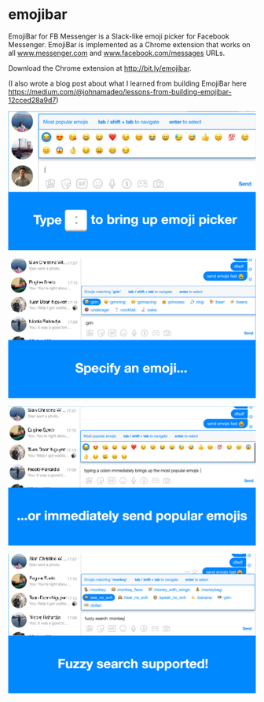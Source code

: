 # emojibar

EmojiBar for FB Messenger is a Slack-like emoji picker for Facebook Messenger. EmojiBar is implemented as a Chrome extension that works on all www.messenger.com and www.facebook.com/messages URLs.

Download the Chrome extension at http://bit.ly/emojibar.

(I also wrote a blog post about what I learned from building EmojiBar here https://medium.com/@johnamadeo/lessons-from-building-emojibar-12cced28a9d7)

![](assets/ph/gallery1.jpg)

![](assets/ph/gallery2.jpg)

![](assets/ph/gallery3.jpg)

![](assets/ph/gallery4.jpg)
